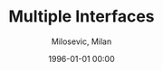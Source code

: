 ---
layout: post
title: Multiple Interfaces

date: 1996-01-01 00:00
author: Milosevic, Milan
journal: Internal Reflection and ATR Spectroscopy

link: https://doi.org/10.1002/9781118309742.ch11

year: 2012
---